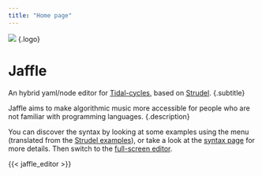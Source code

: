 ```yaml
---
title: "Home page"
---
```


![](images/jaffle_logo_128.png)
{.logo}

# Jaffle

An hybrid yaml/node editor for [Tidal-cycles](https://tidalcycles.org/), based on [Strudel](https://strudel.tidalcycles.org).
{.subtitle}

Jaffle aims to make algorithmic music more accessible for people who are not familiar with programming languages.
{.description}

You can discover the syntax by looking at some examples using the menu (translated from the [Strudel examples](https://strudel.tidalcycles.org/examples/)), or take a look at the [syntax page](/syntax) for more details. Then switch to the [full-screen editor](editor/).

{{< jaffle_editor >}}
